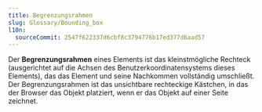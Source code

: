 ```yaml
---
title: Begrenzungsrahmen
slug: Glossary/Bounding_box
l10n:
  sourceCommit: 2547f622337d6cbf8c3794776b17ed377d6aad57
---
```


Der **Begrenzungsrahmen** eines Elements ist das kleinstmögliche Rechteck (ausgerichtet auf die Achsen des Benutzerkoordinatensystems dieses Elements), das das Element und seine Nachkommen vollständig umschließt. Der Begrenzungsrahmen ist das unsichtbare rechteckige Kästchen, in das der Browser das Objekt platziert, wenn er das Objekt auf einer Seite zeichnet.
